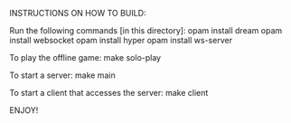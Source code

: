 INSTRUCTIONS ON HOW TO BUILD:

Run the following commands [in this directory]:
opam install dream
opam install websocket
opam install hyper
opam install ws-server

To play the offline game:
make solo-play

To start a server:
make main

To start a client that accesses the server:
make client

ENJOY!
